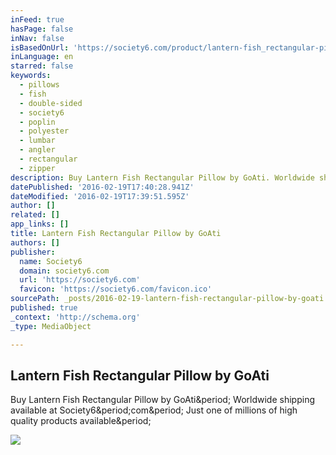 ```yaml
---
inFeed: true
hasPage: false
inNav: false
isBasedOnUrl: 'https://society6.com/product/lantern-fish_rectangular-pillow#66=444'
inLanguage: en
starred: false
keywords:
  - pillows
  - fish
  - double-sided
  - society6
  - poplin
  - polyester
  - lumbar
  - angler
  - rectangular
  - zipper
description: Buy Lantern Fish Rectangular Pillow by GoAti. Worldwide shipping available at Society6.com. Just one of millions of high quality products available.
datePublished: '2016-02-19T17:40:28.941Z'
dateModified: '2016-02-19T17:39:51.595Z'
author: []
related: []
app_links: []
title: Lantern Fish Rectangular Pillow by GoAti
authors: []
publisher:
  name: Society6
  domain: society6.com
  url: 'https://society6.com'
  favicon: 'https://society6.com/favicon.ico'
sourcePath: _posts/2016-02-19-lantern-fish-rectangular-pillow-by-goati.md
published: true
_context: 'http://schema.org'
_type: MediaObject

---
```

<article style=""><h1>Lantern Fish Rectangular Pillow by GoAti</h1><p>Buy Lantern Fish Rectangular Pillow by GoAti&amp;period; Worldwide shipping available at Society6&amp;period;com&amp;period; Just one of millions of high quality products available&amp;period;</p><img src="https://01.img.society6.com/society6/img/xBk9xsXvYTWglrc0Z6vWqlVqXVk/w_550,h_550/rectangular-pillows/small/front/~artwork/s6-0041/a/18909514_12954751.jpg?wait=1" /></article>